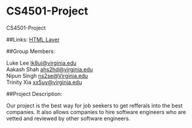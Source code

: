 # CS4501-Project
CS4501-Project

##Links:
[HTML Layer](https://github.com/Lukeout/CS4501-Internet-Scale-Apps-HTML)

##Group Members: 

Luke Lee         lk8uj@virginia.edu <br>
Aakash Shah      ahs2hd@virginia.edu<br>
Nipun Singh      ns2se@Virginia.edu<br>
Trinity Xia      xx5uy@virginia.edu<br> 

##Project Description:

Our project is the best way for job seekers to get refferals into the best companies. It also allows companies to hire software engineers who are vetted and reviewed by other software engineers.
